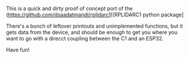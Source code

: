 This is a quick and dirty proof of concept port of the (https://github.com/dsaadatmandi/rplidarc1)[RPLIDARC1 python package]

There's a bunch of leftover printouts and unimplemented functions, but it gets data from the device, and should be enough to get you where you want to go with a direcct coupling between the C1 and an ESP32.

Have fun!
